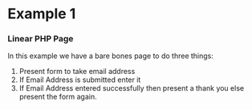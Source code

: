 # Example 1

### Linear PHP Page

In this example we have a bare bones
page to do three things:
  1. Present form to take email address
  2. If Email Address is submitted enter it
  3. If Email Address entered successfully
  then present a thank you else present the
  form again.
